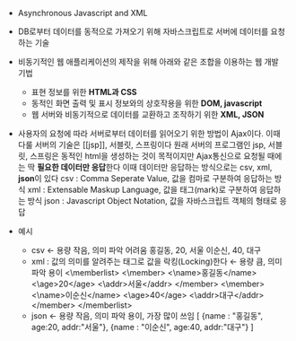 - Asynchronous Javascript and XML
- DB로부터 데이터를 동적으로 가져오기 위해 자바스크립트로 서버에 데이터를 요청하는 기술

- 비동기적인 웹 애플리케이션의 제작을 위해 아래와 같은 조합을 이용하는 웹 개발 기법
	- 표현 정보를 위한 **HTML과 CSS**
	- 동적인 화면 출력 및 표시 정보와의 상호작용을 위한 **DOM, javascript**
	- 웹 서버와 비동기적으로 데이터를 교환하고 조작하기 위한 **XML, JSON**

- 사용자의 요청에 따라 서버로부터 데이터를 읽어오기 위한 방법이 Ajax이다.
	이때 다룰 서버의 기술은 [[jsp]], 서블릿, 스프링이다
	원래 서버의 프로그램인 jsp, 서블릿, 스프링은 동적인 html을 생성하는 것이 목적이지만
	Ajax통신으로 요청될 때에는 딱 **필요한 데이터만 응답**한다
		이때 데이터만 응답하는 방식으로는 csv, xml, **json**이 있다
			csv : Comma Seperate Value, 값을 컴마로 구분하여 응답하는 방식
			xml : Extensable Maskup Language, 값을 태그(mark)로 구분하여 응답하는 방식
			json : Javascript Object Notation, 값을 자바스크립트 객체의 형태로 응답

- 예시
	- csv ← 용량 작음, 의미 파악 어려움
		홍길동, 20, 서울
		이순신, 40, 대구
	- xml : 값의 의미를 알려주는 태그로 값을 락킹(Locking)한다 ← 용량 큼, 의미 파악 용이
		<\memberlist>
			<\member>
				<\name>홍길동<\/name>
				<\age>20<\/age>
				<\addr>서울<\/addr>
			<\/member>
			<\member>
				<\name>이순신<\/name>
				<\age>40<\/age>
				<\addr>대구<\/addr>
			<\/member>
		<\/memberlist>
	- json ← 용량 작음, 의미 파악 용이, 가장 많이 쓰임
		\[
			{name : "홍길동", age:20, addr:"서울"},
			{name : "이순신", age:40, addr:"대구"}
		\]
